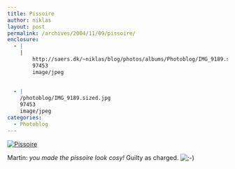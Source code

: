 ```yaml
---
title: Pissoire
author: niklas
layout: post
permalink: /archives/2004/11/09/pissoire/
enclosure:
  - |
    |
        http://saers.dk/~niklas/blog/photos/albums/Photoblog/IMG_9189.sized.jpg
        97453
        image/jpeg
        
        
  - |
    /photoblog/IMG_9189.sized.jpg
    97453
    image/jpeg
categories:
  - Photoblog
---
```

<a href="http://blog.saers.com/photos/Photoblog/IMG_9189.jpg" class="broken_link"><img src="/photoblog/IMG_9189.sized.jpg" alt="Pissoire" border="0" /></a>

Martin: *you made the pissoire look cosy!* Guilty as charged. <img src='http://blog.saers.com/wp-includes/images/smilies/icon_wink.gif' alt=';-)' class='wp-smiley' />
